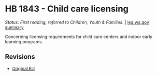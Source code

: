 # HB 1843 - Child care licensing
*Status: First reading, referred to Children, Youth & Families.* | [leg.wa.gov summary](https://app.leg.wa.gov/billsummary?BillNumber=1843&Year=2021)

Concerning licensing requirements for child care centers and indoor early learning programs.

## Revisions
* [Original Bill](1/)